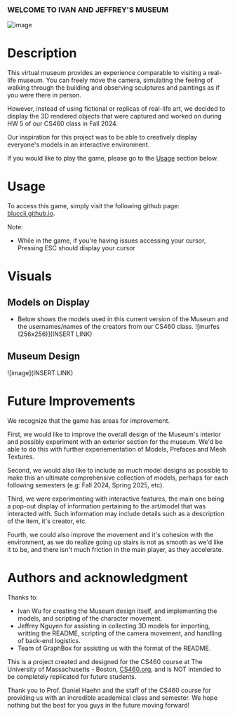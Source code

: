 ### WELCOME TO IVAN AND JEFFREY'S MUSEUM

![image]()

# Description
This virtual museum provides an experience comparable to visiting a real-life museum. You can freely move the camera, simulating the feeling of walking through the building and observing sculptures and paintings as if you were there in person.

However, instead of using fictional or replicas of real-life art, we decided to display the 3D rendered objects that were captured and worked on during HW 5 of our CS460 class in Fall 2024. 

Our inspiration for this project was to be able to creatively display everyone's models in an interactive environment.

If you would like to play the game, please go to the [Usage](#usage) section below.

# Usage

To access this game, simply visit the following github page: [bluccii.github.io](https://bluccii.github.io/460FinalProject/).

Note:
- While in the game, if you're having issues accessing your cursor, Pressing ESC should display your cursor

# Visuals
## Models on Display
- Below shows the models used in this current version of the Museum and the usernames/names of the creators from our CS460 class.
![murfes (256x256)](INSERT LINK)

## Museum Design
![image](INSERT LINK)

# Future Improvements
We recognize that the game has areas for improvement. 

First, we would like to improve the overall design of the Museum's interior and possibly experiment with an exterior section for the museum. We'd be able to do this with further experiementation of Models, Prefaces and Mesh Textures.

Second, we would also like to include as much model designs as possible to make this an ultimate comprehensive collection of models, perhaps for each following semesters (e.g: Fall 2024, Spring 2025, etc).

Third, we were experimenting with interactive features, the main one being a pop-out display of information pertaining to the art/model that was interacted with. Such information may include details such as a description of the item, it's creator, etc.

Fourth, we could also improve the movement and it's cohesion with the environment, as we do realize going up stairs is not as smooth as we'd like it to be, and there isn't much friction in the main player, as they accelerate.


# Authors and acknowledgment
Thanks to: 
- Ivan Wu for creating the Museum design itself, and implementing the models, and scripting of the character movement.
- Jeffrey Nguyen for assisting in collecting 3D models for importing, writting the README, scripting of the camera movement, and handling of back-end logistics.
- Team of GraphBox for assisting us with the format of the README. 

This is a project created and designed for the CS460 course at The University of Massachusetts - Boston, [CS460.org](https://cs460.org/), and is NOT intended to be completely replicated for future students.

Thank you to Prof. Daniel Haehn and the staff of the CS460 course for providing us with an incredible academical class and semester. We hope nothing but the best for you guys in the future moving forward!

